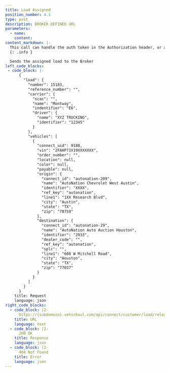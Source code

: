 ```yaml
---
title: Load Assigned
position_number: 4.1
type: post
description: BROKER DEFINED URL
parameters:
  - name: 
    content: 
content_markdown: |-
  This call can handle the auth token in the Authorization header, or as a url param.
  {: .info }

  Sends the assigned load to the Broker
left_code_blocks:
 - code_block: |-
      {
        "load": {
          "number": 15183,
          "reference_number": "",
          "carrier": {
            "scac": "",
            "name": "Montway",
            "indentifier": "E6",
            "driver": {
              "name": "XYZ TRUCKING",
              "identifier": "12345"
            }
          },
          "vehicles": [
            {
              "connect_uid": 9188,
              "vin": "2FAHP71V19XXXXXXX",
              "order_number": "",
              "location": null,
              "color": null,
              "payable": null,
              "origin": {
                "connect_id": "autonation-209",
                "name": "AutoNation Chevrolet West Austin",
                "identifier": "XXXX",
                "ref_key": "autonation",
                "line1": "1XX Research Blvd",
                "city": "Austin",
                "state": "TX",
                "zip": "78759"
              },
              "destination": {
                "connect_id": "autonation-29",
                "name": "AutoNation Auto Auction Houston",
                "identifier": "2933",
                "dealer_code": "",
                "ref_key": "autonation",
                "splc": "",
                "line1": "608 W Mitchell Road",
                "city": "Houston",
                "state": "TX",
                "zip": "77037"
              }
            }
          ]
        }
      }
    title: Request
    language: json
right_code_blocks:
  - code_block: |2-
      https://{subdomain}.vehichaul.com/api/connect/customer/load/release?number=123456
    title: URL
    language: text
  - code_block: |2-
      200 OK
    title: Response
    language: json
  - code_block: |2-
      404 Not Found
    title: Error
    language: json
---
```


